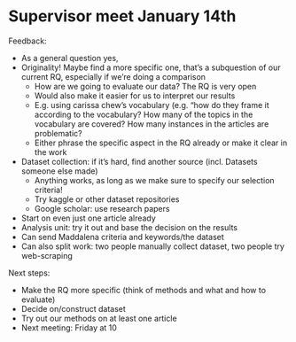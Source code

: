 # Supervisor meet January 14th
Feedback:
- As a general question yes, 
- Originality! Maybe find a more specific one, that’s a subquestion of our current RQ, especially if we’re doing a comparison 
  - How are we going to evaluate our data? The RQ is very open 
  - Would also make it easier for us to interpret our results 
  - E.g. using carissa chew’s vocabulary (e.g. “how do they frame it according to the vocabulary? How many of the topics in the vocabulary are covered? How many instances in the articles are problematic?
  - Either phrase the specific aspect in the RQ already or make it clear in the work 
- Dataset collection: if it’s hard, find another source (incl. Datasets someone else made)
  - Anything works, as long as we make sure to specify our selection criteria!
  - Try kaggle or other dataset repositories 
  - Google scholar: use research papers 
- Start on even just one article already 
- Analysis unit: try it out and base the decision on the results 
- Can send Maddalena criteria and keywords/the dataset 
- Can also split work: two people manually collect dataset, two people try web-scraping

Next steps:  
- Make the RQ more specific (think of methods and what and how to evaluate)
- Decide on/construct dataset
- Try out our methods on at least one article 
- Next meeting: Friday at 10 
